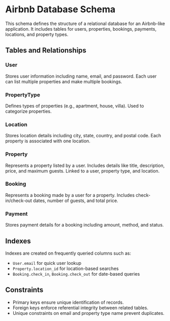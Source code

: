 
# Airbnb Database Schema

This schema defines the structure of a relational database for an Airbnb-like application. It includes tables for users, properties, bookings, payments, locations, and property types.

## Tables and Relationships

### User
Stores user information including name, email, and password. Each user can list multiple properties and make multiple bookings.

### PropertyType
Defines types of properties (e.g., apartment, house, villa). Used to categorize properties.

### Location
Stores location details including city, state, country, and postal code. Each property is associated with one location.

### Property
Represents a property listed by a user. Includes details like title, description, price, and maximum guests. Linked to a user, property type, and location.

### Booking
Represents a booking made by a user for a property. Includes check-in/check-out dates, number of guests, and total price.

### Payment
Stores payment details for a booking including amount, method, and status.

## Indexes
Indexes are created on frequently queried columns such as:
- `User.email` for quick user lookup
- `Property.location_id` for location-based searches
- `Booking.check_in`, `Booking.check_out` for date-based queries

## Constraints
- Primary keys ensure unique identification of records.
- Foreign keys enforce referential integrity between related tables.
- Unique constraints on email and property type name prevent duplicates.

